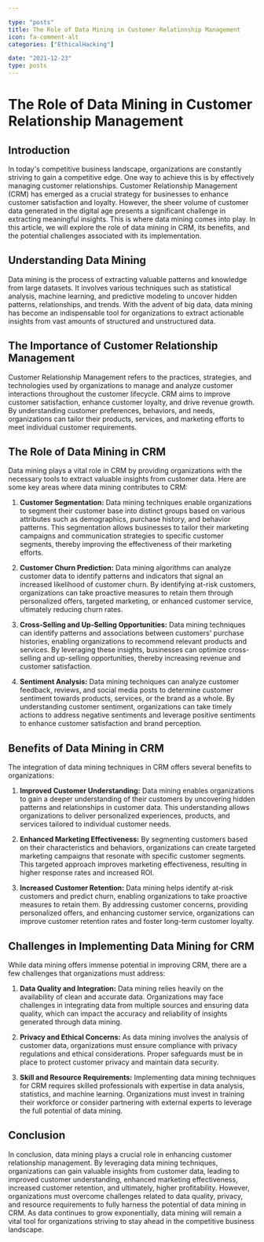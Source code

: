 ```yaml
---

type: "posts"
title: The Role of Data Mining in Customer Relationship Management
icon: fa-comment-alt
categories: ["EthicalHacking"]

date: "2021-12-23"
type: posts
---
```





# The Role of Data Mining in Customer Relationship Management

## Introduction

In today's competitive business landscape, organizations are constantly striving to gain a competitive edge. One way to achieve this is by effectively managing customer relationships. Customer Relationship Management (CRM) has emerged as a crucial strategy for businesses to enhance customer satisfaction and loyalty. However, the sheer volume of customer data generated in the digital age presents a significant challenge in extracting meaningful insights. This is where data mining comes into play. In this article, we will explore the role of data mining in CRM, its benefits, and the potential challenges associated with its implementation.

## Understanding Data Mining

Data mining is the process of extracting valuable patterns and knowledge from large datasets. It involves various techniques such as statistical analysis, machine learning, and predictive modeling to uncover hidden patterns, relationships, and trends. With the advent of big data, data mining has become an indispensable tool for organizations to extract actionable insights from vast amounts of structured and unstructured data.

## The Importance of Customer Relationship Management

Customer Relationship Management refers to the practices, strategies, and technologies used by organizations to manage and analyze customer interactions throughout the customer lifecycle. CRM aims to improve customer satisfaction, enhance customer loyalty, and drive revenue growth. By understanding customer preferences, behaviors, and needs, organizations can tailor their products, services, and marketing efforts to meet individual customer requirements.

## The Role of Data Mining in CRM

Data mining plays a vital role in CRM by providing organizations with the necessary tools to extract valuable insights from customer data. Here are some key areas where data mining contributes to CRM:

1. **Customer Segmentation:** Data mining techniques enable organizations to segment their customer base into distinct groups based on various attributes such as demographics, purchase history, and behavior patterns. This segmentation allows businesses to tailor their marketing campaigns and communication strategies to specific customer segments, thereby improving the effectiveness of their marketing efforts.

2. **Customer Churn Prediction:** Data mining algorithms can analyze customer data to identify patterns and indicators that signal an increased likelihood of customer churn. By identifying at-risk customers, organizations can take proactive measures to retain them through personalized offers, targeted marketing, or enhanced customer service, ultimately reducing churn rates.

3. **Cross-Selling and Up-Selling Opportunities:** Data mining techniques can identify patterns and associations between customers' purchase histories, enabling organizations to recommend relevant products and services. By leveraging these insights, businesses can optimize cross-selling and up-selling opportunities, thereby increasing revenue and customer satisfaction.

4. **Sentiment Analysis:** Data mining techniques can analyze customer feedback, reviews, and social media posts to determine customer sentiment towards products, services, or the brand as a whole. By understanding customer sentiment, organizations can take timely actions to address negative sentiments and leverage positive sentiments to enhance customer satisfaction and brand perception.

## Benefits of Data Mining in CRM

The integration of data mining techniques in CRM offers several benefits to organizations:

1. **Improved Customer Understanding:** Data mining enables organizations to gain a deeper understanding of their customers by uncovering hidden patterns and relationships in customer data. This understanding allows organizations to deliver personalized experiences, products, and services tailored to individual customer needs.

2. **Enhanced Marketing Effectiveness:** By segmenting customers based on their characteristics and behaviors, organizations can create targeted marketing campaigns that resonate with specific customer segments. This targeted approach improves marketing effectiveness, resulting in higher response rates and increased ROI.

3. **Increased Customer Retention:** Data mining helps identify at-risk customers and predict churn, enabling organizations to take proactive measures to retain them. By addressing customer concerns, providing personalized offers, and enhancing customer service, organizations can improve customer retention rates and foster long-term customer loyalty.

## Challenges in Implementing Data Mining for CRM

While data mining offers immense potential in improving CRM, there are a few challenges that organizations must address:

1. **Data Quality and Integration:** Data mining relies heavily on the availability of clean and accurate data. Organizations may face challenges in integrating data from multiple sources and ensuring data quality, which can impact the accuracy and reliability of insights generated through data mining.

2. **Privacy and Ethical Concerns:** As data mining involves the analysis of customer data, organizations must ensure compliance with privacy regulations and ethical considerations. Proper safeguards must be in place to protect customer privacy and maintain data security.

3. **Skill and Resource Requirements:** Implementing data mining techniques for CRM requires skilled professionals with expertise in data analysis, statistics, and machine learning. Organizations must invest in training their workforce or consider partnering with external experts to leverage the full potential of data mining.

## Conclusion

In conclusion, data mining plays a crucial role in enhancing customer relationship management. By leveraging data mining techniques, organizations can gain valuable insights from customer data, leading to improved customer understanding, enhanced marketing effectiveness, increased customer retention, and ultimately, higher profitability. However, organizations must overcome challenges related to data quality, privacy, and resource requirements to fully harness the potential of data mining in CRM. As data continues to grow exponentially, data mining will remain a vital tool for organizations striving to stay ahead in the competitive business landscape.